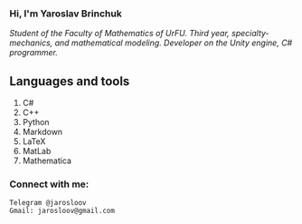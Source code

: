 ### **Hi, I'm Yaroslav Brinchuk**

*Student of the Faculty of Mathematics of UrFU. Third year, specialty-mechanics, and mathematical modeling. Developer on the Unity engine, C# programmer.*

## Languages and tools
1. С#
2. C++
3. Python
4. Markdown
5. LaTeX
6. MatLab
7. Mathematica

<!--## Мy statistics

[![Anurag's GitHub stats](https://github-readme-stats.vercel.app/api?username=jarosloov)](https://github.com/anuraghazra/github-readme-stats)

-->
<!-- 
## 📕 Latest Blog Posts

BLOG-POST-LIST:START 
- [GitForKids](https://github.com/jarosloov/GitForKids)
- [MarkdownTutorial](https://github.com/jarosloov/MarkdownTutorial)
 -->
### Connect with me:
```
Telegram @jarosloov
Gmail: jarosloov@gmail.com
```





















<!--
![Header](/assets/video%20(1).gif)[](https://github.com/jarosloov)

#	&#9883; I am a novice programmer who is crazy about pixel games	&#9883;

## Languages and tools
![C++](https://img.shields.io/badge/-C++-090909?style=for-the-badge&logo=C%2b%2b&logoColor=6296CC) 
![Python](https://img.shields.io/badge/-Python-090909?style=for-the-badge&logo=Python&logoColor=6296CC)
![.Net](https://img.shields.io/badge/-Framework-090909?style=for-the-badge&logo=.net&logoColor=E5D3FF)
<

## Follow Me:

[![Telegram](https://img.shields.io/badge/-Telegram-090909?style=for-the-badge&logo=telegram&logoColor=27A0D9)](https://t.me/jarosloov)

## Мy statistics

[![Anurag's GitHub stats](https://github-readme-stats.vercel.app/api?username=jarosloov)](https://github.com/anuraghazra/github-readme-stats)

## My first program

```C#
Console.WriteLine("Hello, my curious baby!")
for(int i = i; i < 2; ++i ) 
{ 
    Console.WriteLine("Smack!")
}
```

-->
